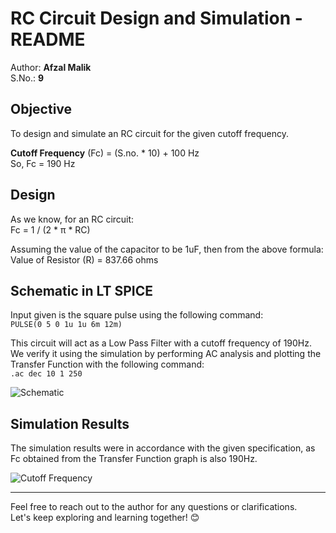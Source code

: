 # RC Circuit Design and Simulation - README

Author: **Afzal Malik**  
S.No.: **9**

## Objective
To design and simulate an RC circuit for the given cutoff frequency.

**Cutoff Frequency** (Fc) = (S.no. * 10) + 100 Hz  
So, Fc = 190 Hz

## Design
As we know, for an RC circuit:  
Fc = 1 / (2 * π * RC)

Assuming the value of the capacitor to be 1uF, then from the above formula:  
Value of Resistor (R) = 837.66 ohms  

## Schematic in LT SPICE
Input given is the square pulse using the following command:  
`PULSE(0 5 0 1u 1u 6m 12m)`  

This circuit will act as a Low Pass Filter with a cutoff frequency of 190Hz. We verify it using the simulation by performing AC analysis and plotting the Transfer Function with the following command:  
`.ac dec 10 1 250`

![Schematic](https://github.com/afzalamu/LTSpice-Lab/assets/124300839/43510fdd-4c56-4780-ba39-6618ac976204)

## Simulation Results
The simulation results were in accordance with the given specification, as Fc obtained from the Transfer Function graph is also 190Hz.

![Cutoff Frequency](https://github.com/afzalamu/LTSpice-Lab/assets/124300839/3fc975ed-ecbb-4182-989a-d2d7c96b2cb7)

---
Feel free to reach out to the author for any questions or clarifications.  
Let's keep exploring and learning together! 😊
